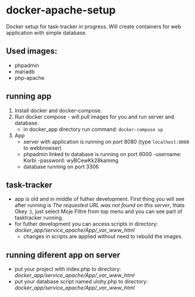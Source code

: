 # docker-apache-setup
Docker setup for task-tracker in progress. Will create containers for web application with simple database.

## Used images:
  - phpadmin
  - mariadb
  - php-apache

## running app
1. Install docker and docker-compose.
2. Run docker compose - will pull images for you and run server and database.  
    - in docker_app directory run command: `docker-compose up`
3. App
   - server with application is running on port 8080 (type `localhost:8080` to webbrowser)  
   - phpadmin linked to database is running on port 8000
      -username: Korbi
      -password: wyBCewKk28kammg
   - database running on port 3306

## task-tracker
  - app is old and in middle of futher development. First thing you will see after running is *The requested URL was not found on this server*, thats Okey :), just select Moje Filtre from top menu and you can see part of tasktracker running.
  - for futher development you can access scripts in directory: *docker_app/service_apache/App/_var_www_html*
    - changes in scripts are applied without need to rebuild the images.  
## running diferent app on server
  - put your project with index.php to directory: *docker_app/service_apache/App/_var_www_html*
  - put your database script named ulohy.php to directory: *docker_app/service_apache/App/_var_www_html*

